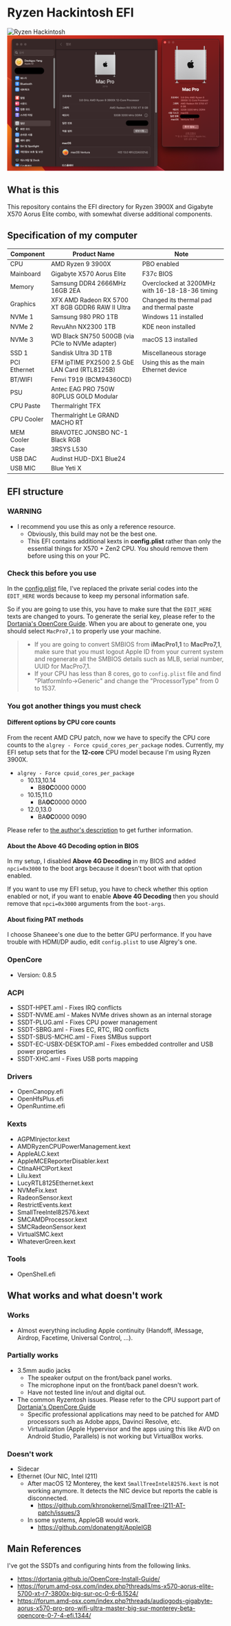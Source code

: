 # Ryzen Hackintosh EFI

![Ryzen Hackintosh](docs/hackintosh_macos_ventura.png)
![Ryzen Hackintosh - About this Mac](docs/about_this_mac.png)

## What is this

This repository contains the EFI directory for Ryzen 3900X and Gigabyte X570 Aorus Elite combo, with somewhat diverse additional components.

## Specification of my computer

| Component    | Product Name                                     | Note                                           |
|--------------|--------------------------------------------------|------------------------------------------------|
| CPU          | AMD Ryzen 9 3900X                                | PBO enabled                                    |
| Mainboard    | Gigabyte X570 Aorus Elite                        | F37c BIOS                                      |
| Memory       | Samsung DDR4 2666MHz 16GB 2EA                    | Overclocked at 3200MHz with 16-18-18-36 timing |
| Graphics     | XFX AMD Radeon RX 5700 XT 8GB GDDR6 RAW II Ultra | Changed its thermal pad and thermal paste      |
| NVMe 1       | Samsung 980 PRO 1TB                              | Windows 11 installed                           |
| NVMe 2       | RevuAhn NX2300 1TB                               | KDE neon installed                             |
| NVMe 3       | WD Black SN750 500GB (via PCIe to NVMe adapter)  | macOS 13 installed                             |
| SSD 1        | Sandisk Ultra 3D 1TB                             | Miscellaneous storage                          |
| PCI Ethernet | EFM ipTIME PX2500 2.5 GbE LAN Card (RTL8125B)    | Using this as the main Ethernet device         |
| BT/WIFI      | Fenvi T919 (BCM94360CD)                          |                                                |
| PSU          | Antec EAG PRO 750W 80PLUS GOLD Modular           |                                                |
| CPU Paste    | Thermalright TFX                                 |                                                |
| CPU Cooler   | Thermalright Le GRAND MACHO RT                   |                                                |
| MEM Cooler   | BRAVOTEC JONSBO NC-1 Black RGB                   |                                                |
| Case         | 3RSYS L530                                       |                                                |
| USB DAC      | Audinst HUD-DX1 Blue24                           |                                                |
| USB MIC      | Blue Yeti X                                      |                                                |

## EFI structure

### WARNING

- I recommend you use this as only a reference resource.
  - Obviously, this build may not be the best one.
  - This EFI contains additional kexts in **config.plist** rather than only the essential things for X570 + Zen2 CPU. You should remove them before using this on your PC.

### Check this before you use

In the [config.plist](EFI/OC/config.plist) file, I've replaced the private serial codes into the `EDIT_HERE` words because to keep my personal information safe.

So if you are going to use this, you have to make sure that the `EDIT_HERE` texts are changed to yours. To generate the serial key, please refer to the [Dortania's OpenCore Guide](https://dortania.github.io/OpenCore-Install-Guide/AMD/zen.html#platforminfo). When you are about to generate one, you should select `MacPro7,1` to properly use your machine.

> - If you are going to convert SMBIOS from **iMacPro1,1** to **MacPro7,1**, make sure that you must logout Apple ID from your current system and regenerate all the SMBIOS details such as MLB, serial number, UUID for MacPro7,1.
> - If your CPU has less than 8 cores, go to `config.plist` file and find "PlatformInfo->Generic" and change the "ProcessorType" from 0 to 1537.

### You got another things you must check

#### Different options by CPU core counts

From the recent AMD CPU patch, now we have to specify the CPU core counts to the `algrey - Force cpuid_cores_per_package` nodes. Currently, my EFI setup sets that for the **12-core** CPU model because I'm using Ryzen 3900X.

- `algrey - Force cpuid_cores_per_package`
  - 10.13,10.14
    - B8**0C**0000 0000
  - 10.15,11.0
    - BA**0C**0000 0000
  - 12.0,13.0
    - BA**0C**0000 0090

Please refer to [the author's description](https://github.com/AMD-OSX/AMD_Vanilla#read-me-first) to get further information.

#### About the Above 4G Decoding option in BIOS

In my setup, I disabled **Above 4G Decoding** in my BIOS and added `npci=0x3000` to the boot args because it doesn't boot with that option enabled.

If you want to use my EFI setup, you have to check whether this option enabled or not, if you want to enable **Above 4G Decoding** then you should remove that `npci=0x3000` arguments from the `boot-args`.

#### About fixing PAT methods

I choose Shaneee's one due to the better GPU performance. If you have trouble with HDMI/DP audio, edit `config.plist` to use Algrey's one.

### OpenCore

- Version: 0.8.5

### ACPI

- SSDT-HPET.aml - Fixes IRQ conflicts
- SSDT-NVME.aml - Makes NVMe drives shown as an internal storage
- SSDT-PLUG.aml - Fixes CPU power management
- SSDT-SBRG.aml - Fixes EC, RTC, IRQ conflicts
- SSDT-SBUS-MCHC.aml - Fixes SMBus support
- SSDT-EC-USBX-DESKTOP.aml - Fixes embedded controller and USB power properties
- SSDT-XHC.aml - Fixes USB ports mapping

### Drivers

- OpenCanopy.efi
- OpenHfsPlus.efi
- OpenRuntime.efi

### Kexts

- AGPMInjector.kext
- AMDRyzenCPUPowerManagement.kext
- AppleALC.kext
- AppleMCEReporterDisabler.kext
- CtlnaAHCIPort.kext
- Lilu.kext
- LucyRTL8125Ethernet.kext
- NVMeFix.kext
- RadeonSensor.kext
- RestrictEvents.kext
- SmallTreeIntel82576.kext
- SMCAMDProcessor.kext
- SMCRadeonSensor.kext
- VirtualSMC.kext
- WhateverGreen.kext

### Tools

- OpenShell.efi

## What works and what doesn't work

### Works

- Almost everything including Apple continuity (Handoff, iMessage, Airdrop, Facetime, Universal Control, ...).

### Partially works

- 3.5mm audio jacks
  - The speaker output on the front/back panel works.
  - The microphone input on the front/back panel doesn't work.
  - Have not tested line in/out and digital out.
- The common Ryzentosh issues. Please refer to the CPU support part of [Dortania's OpenCore Guide](https://dortania.github.io/OpenCore-Install-Guide/macos-limits.html#cpu-support)
  - Specific professional applications may need to be patched for AMD processors such as Adobe apps, Davinci Resolve, etc.
  - Virtualization (Apple Hypervisor and the apps using this like AVD on Android Studio, Parallels) is not working but VirtualBox works.

### Doesn't work

- Sidecar
- Ethernet (Our NIC, Intel I211)
  - After macOS 12 Monterey, the kext `SmallTreeIntel82576.kext` is not working anymore. It detects the NIC device but reports the cable is disconnected.
    - <https://github.com/khronokernel/SmallTree-I211-AT-patch/issues/3>
  - In some systems, AppleGB would work.
    - <https://github.com/donatengit/AppleIGB>

## Main References

I've got the SSDTs and configuring hints from the following links.

- <https://dortania.github.io/OpenCore-Install-Guide/>
- <https://forum.amd-osx.com/index.php?threads/ms-x570-aorus-elite-5700-xt-r7-3800x-big-sur-oc-0-6-6.1524/>
- <https://forum.amd-osx.com/index.php?threads/audiogods-gigabyte-aorus-x570-pro-pro-wifi-ultra-master-big-sur-monterey-beta-opencore-0-7-4-efi.1344/>
